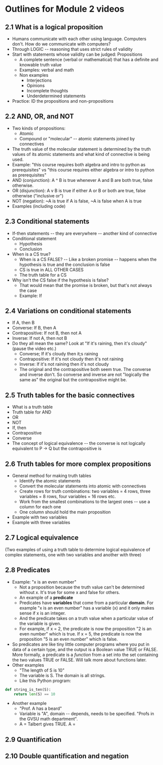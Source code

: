 # Outlines for Module 2 videos 

## 2.1 What is a logical proposition

- Humans communicate with each other using language. Computers don't. How do we communicate with computers? 
- Through LOGIC -- reasoning that uses strict rules of validity
- Start with statements whose validity can be judged: Propositions
  - A complete sentence (verbal or mathematical) that has a definite and knowable truth value 
  - Examples: verbal and math
  - Non examples
    - Interjections
    - Opinions
    - Incomplete thoughts
    - Underdetermined statements 
- Practice: ID the propositions and non-propositions



## 2.2 AND, OR, and NOT

- Two kinds of propositions: 
  - Atomic 
  - Compound or "molecular" -- atomic statements joined by connectives
- The truth value of the molecular statement is determined by the truth values of its atomic statements and what kind of connective is being used. 
- Example: "this course requires both algebra and intro to python as prerequisites" vs "this course requires either algebra or intro to python as prerequisites" 
- AND (conjunction): A ^ B is true whenever A and B are both true, false otherwise. 
- OR (disjunction): A v B is true if either A or B or both are true, false otherwise ("inclusive or") 
- NOT (negation): ~A is true if A is false, ~A is false when A is true
- Examples (including code) 

## 2.3 Conditional statements 

- If-then statements -- they are everywhere -- another kind of connective 
- Conditional statement
  - Hypothesis 
  - Conclusion
- When is a CS true? 
  - When is a CS FALSE? -- Like a broken promise -- happens when the hypothesis is true and the conclusion is false
  - CS is true in ALL OTHER CASES
  - The truth table for a CS 
- Why isn't the CS false if the hypothesis is false?
  - That would mean that the promise is broken, but that's not always the case
  - Example: If 


## 2.4 Variations on conditional statements

- If A, then B 
- Converse: If B, then A
- Contrapositive: If not B, then not A
- Inverse: If not A, then not B
- Do they all mean the same? Look at "If it's raining, then it's cloudy"  (pause the video etc.) 
  - Converse; If it's cloudy then it;s raining
  - Contrapositive: If it's not cloudy then it's not raining
  - Inverse: If it's not raining then it's not cloudy
  - The original and the contrapositive both seem true. The converse and inverse don't. So converse and inverse are not "logically the same as" the original but the contrapositive might be. 

## 2.5 Truth tables for the basic connectives

- What is a truth table
- Truth table for AND
- OR
- NOT
- If, then
- Contrapositive 
- Converse 
- The concept of logical equivalence -- the converse is not logically equivalent to P -> Q but the contrapositive is 

## 2.6 Truth tables for more complex propositions

- General method for making truth tables 
  - Identify the atomic statements 
  - Convert the molecular statements into atomic with connectives 
  - Create rows for truth combinations: two variables = 4 rows, three variables = 8 rows, four variables = 16 rows etc. 
  - Work from the smallest combinations to the largest ones -- use a column for each one 
  - One column should hold the main proposition
- Example with two variables
- Example with three variables 

## 2.7 Logical equivalence 

(Two examples of using a truth table to determine logical equivalence of complex statements, one with two variables and another with three)

## 2.8 Predicates 

- Example: "x is an even number"
	- Not a proposition because the truth value can't be determined without x. It's true for some x and false for others. 
	- An example of a **predicate**
	- Predicates have **variables** that come from a particular **domain**. For example "x is an even number" has a variable (x) and it only makes sense if x is an integer. 
	- And the predicate takes on a truth value when a particular value of the variable is given. 
	- For example, if x = 2, the predicate is now the proposition "2 is an even number" which is true. If x = 5, the predicate is now the proposition "5 is an even number" which is false. 
- So predicates are like tiny little computer programs where you put in data of a certain type, and the output is a Boolean value TRUE or FALSE. More formally, a predicate is a *function* from a set into the set containing the two values TRUE or FALSE. Will talk more about functions later. 
- Other examples
	- "The length of S is 10"
	- The variable is S. The domain is all strings. 
	- Like this Python program: 
```python
def string_is_ten(S):
	return len(S) == 10
```
- Another example 
	- "Prof. A has a beard" 
	- Variable is "A", domain -- depends, needs to be specified. "Profs in the GVSU math department". 
	- A = Talbert gives TRUE. A = 

## 2.9 Quantification 

## 2.10 Double quantification and negation 
<!--stackedit_data:
eyJoaXN0b3J5IjpbLTk2NTUxMjk2MV19
-->